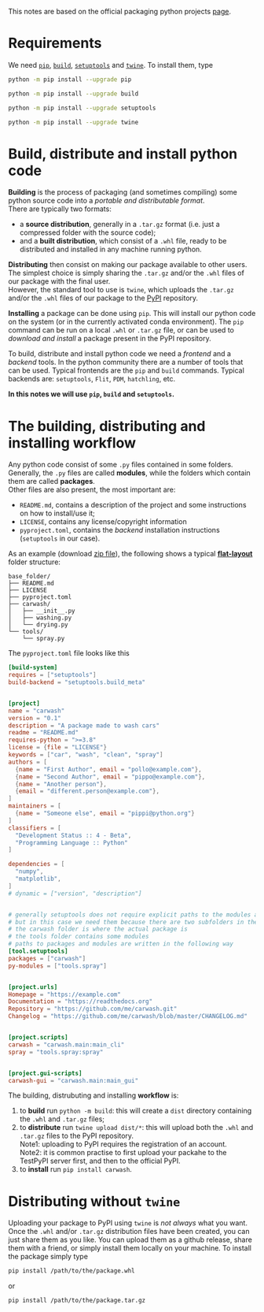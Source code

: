 [pip]: https://pip.pypa.io/en/stable/
[PyPI]: https://pypi.org/
[build]: https://pypi.org/project/build/
[setuptools]: https://setuptools.pypa.io/en/latest/index.html
[twine]: https://twine.readthedocs.io/en/latest/
[src-vs-flat]: https://packaging.python.org/en/latest/discussions/src-layout-vs-flat-layout/
[flat_layout]: https://setuptools.pypa.io/en/latest/userguide/package_discovery.html#flat-layout
[packaging]: https://packaging.python.org/en/latest/tutorials/packaging-projects/

This notes are based on the official packaging python projects [page][packaging].

# Requirements

We need [`pip`][pip], [`build`][build], [`setuptools`][setuptools] and [`twine`][twine]. To install them, type

```bash
python -m pip install --upgrade pip
```
```bash
python -m pip install --upgrade build
```
```bash
python -m pip install --upgrade setuptools
```
```bash
python -m pip install --upgrade twine
```

# Build, distribute and install python code

**Building** is the process of packaging (and sometimes compiling) some python source code into a *portable and distributable format*.\
There are typically two formats:
  * a **source distribution**, generally in a `.tar.gz` format (i.e. just a compressed folder with the source code);
  * and a **built distribution**, which consist of a `.whl` file, ready to be distributed and installed in any machine running python.

**Distributing** then consist on making our package available to other users.\
The simplest choice is simply sharing the `.tar.gz` and/or the `.whl` files of our package with the final user.\
However, the standard tool to use is `twine`, which uploads the `.tar.gz` and/or the `.whl` files of our package to the [PyPI][PyPI] repository.

**Installing** a package can be done using `pip`. This will install our python code on the system (or in the currently activated conda environment).
The `pip` command can be run on a local `.whl` or `.tar.gz` file, or can be used to *download and install* a package present in the PyPI repository.

To build, distribute and install python code we need a *frontend* and a *backend* tools.
In the python community there are a number of tools that can be used.
Typical frontends are the `pip` and `build` commands.
Typical backends are: `setuptools`, `Flit`, `PDM`, `hatchling`, etc.

**In this notes we will use `pip`, `build` and `setuptools`.**

# The building, distributing and installing workflow

Any python code consist of some `.py` files contained in some folders.\
Generally, the `.py` files are called **modules**, while the folders which contain them are called **packages**.\
Other files are also present, the most important are:
- `README.md`, contains a description of the project and some instructions on how to install/use it;
- `LICENSE`, contains any license/copyright information
- `pyproject.toml`, contains the *backend* installation instructions (`setuptools` in our case).

As an example (download [zip file](https://github.com/t3n0/notes/raw/main/python/flat_layout.zip)), the following shows a typical [**flat-layout**][flat_layout] folder structure:

```
base_folder/
├── README.md
├── LICENSE
├── pyproject.toml
├── carwash/
│   ├── __init__.py
│   ├── washing.py
│   └── drying.py
└── tools/
    └── spray.py
```

The `pyproject.toml` file looks like this

```toml
[build-system]
requires = ["setuptools"]
build-backend = "setuptools.build_meta"


[project]
name = "carwash"
version = "0.1"
description = "A package made to wash cars"
readme = "README.md"
requires-python = ">=3.8"
license = {file = "LICENSE"}
keywords = ["car", "wash", "clean", "spray"]
authors = [
  {name = "First Author", email = "pollo@example.com"},
  {name = "Second Author", email = "pippo@example.com"},
  {name = "Another person"},
  {email = "different.person@example.com"},
]
maintainers = [
  {name = "Someone else", email = "pippi@python.org"}
]
classifiers = [
  "Development Status :: 4 - Beta",
  "Programming Language :: Python"
]

dependencies = [
  "numpy",
  "matplotlib",
]
# dynamic = ["version", "description"]


# generally setuptools does not require explicit paths to the modules and the packages
# but in this case we need them because there are two subfolders in the project
# the carwash folder is where the actual package is
# the tools folder contains some modules
# paths to packages and modules are written in the following way
[tool.setuptools]
packages = ["carwash"]
py-modules = ["tools.spray"]


[project.urls]
Homepage = "https://example.com"
Documentation = "https://readthedocs.org"
Repository = "https://github.com/me/carwash.git"
Changelog = "https://github.com/me/carwash/blob/master/CHANGELOG.md"


[project.scripts]
carwash = "carwash.main:main_cli"
spray = "tools.spray:spray"


[project.gui-scripts]
carwash-gui = "carwash.main:main_gui"
```


The building, distrubuting and installing **workflow** is:
1. to **build** run `python -m build`: this will create a `dist` directory containing the `.whl` and `.tar.gz` files;
2. to **distribute** run `twine upload dist/*`: this will upload both the `.whl` and `.tar.gz` files to the PyPI repository. \
   Note1: uploading to PyPI requires the registration of an account. \
   Note2: it is common practise to first upload your packahe to the TestPyPI server first, and then to the official PyPI.
3. to **install** run `pip install carwash`.

# Distributing without `twine`

Uploading your package to PyPI using `twine` is *not always* what you want.\
Once the `.whl` and/or `.tar.gz` distribution files have been created, you can just share them as you like.
You can upload them as a github release, share them with a friend, or simply install them locally on your machine.
To install the package simply type

```bash
pip install /path/to/the/package.whl
```
or
```bash
pip install /path/to/the/package.tar.gz
```
